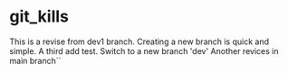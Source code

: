 # git_kills
This is a revise from dev1 branch.
Creating a new branch is quick and simple.
A third add test.
Switch to a new branch 'dev'
Another revices in main branch``
